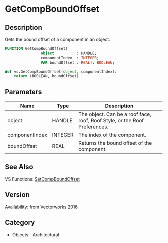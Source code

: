 # GetCompBoundOffset

## Description
Gets the bound offset of a component in an object.

```pascal
FUNCTION GetCompBoundOffset(
				object          : HANDLE;
				componentIndex  : INTEGER;
				VAR boundOffset : REAL): BOOLEAN;
```

```python
def vs.GetCompBoundOffset(object, componentIndex):
    return (BOOLEAN, boundOffset)
```

## Parameters
|Name|Type|Description|
|---|---|---|
|object|HANDLE|The object. Can be a roof face, roof, Roof Style, or the Roof Preferences.|
|componentIndex|INTEGER|The index of the component.|
|boundOffset|REAL|Returns the bound offset of the component.|

## See Also
VS Functions:
[SetCompBoundOffset](SetCompBoundOffset.md)

## Version
Availability: from Vectorworks 2016

## Category
* Objects - Architectural

